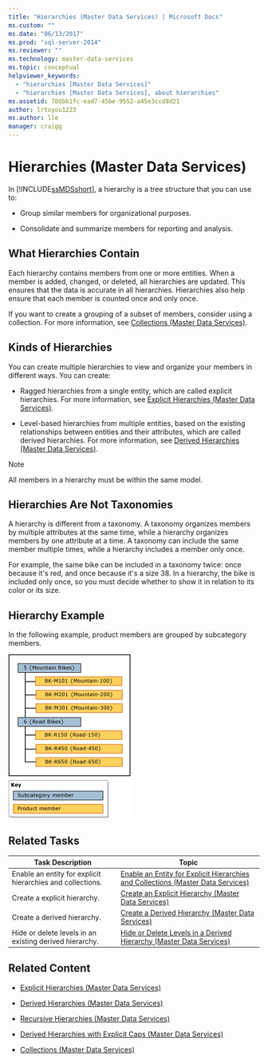 ```yaml
---
title: "Hierarchies (Master Data Services) | Microsoft Docs"
ms.custom: ""
ms.date: "06/13/2017"
ms.prod: "sql-server-2014"
ms.reviewer: ""
ms.technology: master-data-services
ms.topic: conceptual
helpviewer_keywords: 
  - "hierarchies [Master Data Services]"
  - "hierarchies [Master Data Services], about hierarchies"
ms.assetid: 70dbb1fc-ead7-45be-9552-a45e3ccd8d21
author: lrtoyou1223
ms.author: lle
manager: craigg
---
```

# Hierarchies (Master Data Services)
  In [!INCLUDE[ssMDSshort](../includes/ssmdsshort-md.md)], a hierarchy is a tree structure that you can use to:

-   Group similar members for organizational purposes.

-   Consolidate and summarize members for reporting and analysis.

## What Hierarchies Contain
 Each hierarchy contains members from one or more entities. When a member is added, changed, or deleted, all hierarchies are updated. This ensures that the data is accurate in all hierarchies. Hierarchies also help ensure that each member is counted once and only once.

 If you want to create a grouping of a subset of members, consider using a collection. For more information, see [Collections &#40;Master Data Services&#41;](collections-master-data-services.md).

## Kinds of Hierarchies
 You can create multiple hierarchies to view and organize your members in different ways. You can create:

-   Ragged hierarchies from a single entity, which are called explicit hierarchies. For more information, see [Explicit Hierarchies &#40;Master Data Services&#41;](../../2014/master-data-services/explicit-hierarchies-master-data-services.md).

-   Level-based hierarchies from multiple entities, based on the existing relationships between entities and their attributes, which are called derived hierarchies. For more information, see [Derived Hierarchies &#40;Master Data Services&#41;](../../2014/master-data-services/derived-hierarchies-master-data-services.md).

> [!NOTE]
>  All members in a hierarchy must be within the same model.

## Hierarchies Are Not Taxonomies
 A hierarchy is different from a taxonomy. A taxonomy organizes members by multiple attributes at the same time, while a hierarchy organizes members by one attribute at a time. A taxonomy can include the same member multiple times, while a hierarchy includes a member only once.

 For example, the same bike can be included in a taxonomy twice: once because it's red, and once because it's a size 38. In a hierarchy, the bike is included only once, so you must decide whether to show it in relation to its color or its size.

## Hierarchy Example
 In the following example, product members are grouped by subcategory members.

 ![Hierarchy Grouped by Subcategory Example](../../2014/master-data-services/media/mds-conc-hierarchy.gif "Hierarchy Grouped by Subcategory Example")

## Related Tasks

|Task Description|Topic|
|----------------------|-----------|
|Enable an entity for explicit hierarchies and collections.|[Enable an Entity for Explicit Hierarchies and Collections &#40;Master Data Services&#41;](../../2014/master-data-services/enable-an-entity-for-explicit-hierarchies-and-collections-master-data-services.md)|
|Create a explicit hierarchy.|[Create an Explicit Hierarchy &#40;Master Data Services&#41;](../../2014/master-data-services/create-an-explicit-hierarchy-master-data-services.md)|
|Create a derived hierarchy.|[Create a Derived Hierarchy &#40;Master Data Services&#41;](../../2014/master-data-services/create-a-derived-hierarchy-master-data-services.md)|
|Hide or delete levels in an existing derived hierarchy.|[Hide or Delete Levels in a Derived Hierarchy &#40;Master Data Services&#41;](../../2014/master-data-services/hide-or-delete-levels-in-a-derived-hierarchy-master-data-services.md)|

## Related Content

-   [Explicit Hierarchies &#40;Master Data Services&#41;](../../2014/master-data-services/explicit-hierarchies-master-data-services.md)

-   [Derived Hierarchies &#40;Master Data Services&#41;](../../2014/master-data-services/derived-hierarchies-master-data-services.md)

-   [Recursive Hierarchies &#40;Master Data Services&#41;](../../2014/master-data-services/recursive-hierarchies-master-data-services.md)

-   [Derived Hierarchies with Explicit Caps &#40;Master Data Services&#41;](../../2014/master-data-services/derived-hierarchies-with-explicit-caps-master-data-services.md)

-   [Collections &#40;Master Data Services&#41;](collections-master-data-services.md)



